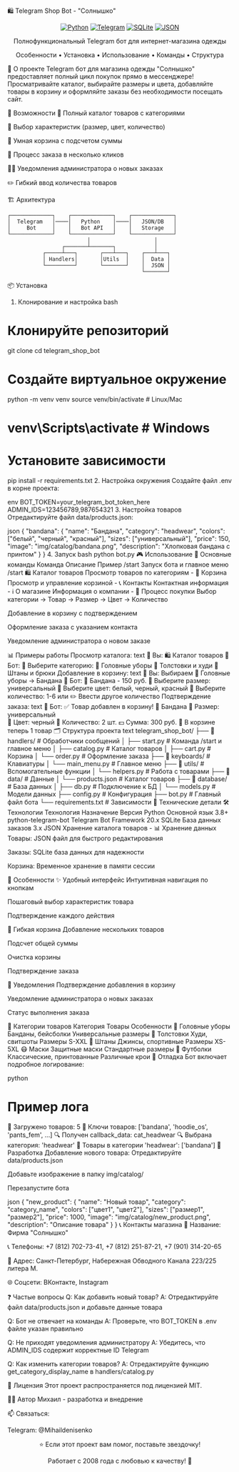 🛍️ Telegram Shop Bot - "Солнышко"
<div align="center">

[![Python](https://img.shields.io/badge/Python-3.8+-blue)](https://www.python.org/)
[![Telegram](https://img.shields.io/badge/Telegram-Bot-blue)](https://telegram.org/)
[![SQLite](https://img.shields.io/badge/Database-SQLite-green)](https://sqlite.org/)
[![JSON](https://img.shields.io/badge/Data-JSON-orange)](https://www.json.org/)

Полнофункциональный Telegram бот для интернет-магазина одежды

Особенности • Установка • Использование • Команды • Структура

</div>
🌟 О проекте
Telegram бот для магазина одежды "Солнышко" предоставляет полный цикл покупок прямо в мессенджере! Просматривайте каталог, выбирайте размеры и цвета, добавляйте товары в корзину и оформляйте заказы без необходимости посещать сайт.

🎯 Возможности
🎽 Полный каталог товаров с категориями

🎨 Выбор характеристик (размер, цвет, количество)

🛒 Умная корзина с подсчетом суммы

📱 Процесс заказа в несколько кликов

👨‍💼 Уведомления администратора о новых заказах

✏️ Гибкий ввод количества товаров

🏗️ Архитектура
```
┌─────────────┐    ┌─────────────┐    ┌─────────────┐
│  Telegram   │────│   Python    │────│   JSON/DB   │
│     Bot     │    │   Bot API   │    │   Storage   │
└─────────────┘    └─────────────┘    └─────────────┘
                         │                    │
                 ┌───────┴───────┐            │
           ┌─────┴───┐       ┌───┴───┐    ┌───┴───┐
           │ Handlers│       │Utils  │    │  Data │
           └─────────┘       └───────┘    │  JSON │
                                          └───────┘
```
📦 Установка
1. Клонирование и настройка
bash
# Клонируйте репозиторий
git clone <your-repo-url>
cd telegram_shop_bot

# Создайте виртуальное окружение
python -m venv venv
source venv/bin/activate  # Linux/Mac
# venv\Scripts\activate  # Windows

# Установите зависимости
pip install -r requirements.txt
2. Настройка окружения
Создайте файл .env в корне проекта:

env
BOT_TOKEN=your_telegram_bot_token_here
ADMIN_IDS=123456789,987654321
3. Настройка товаров
Отредактируйте файл data/products.json:

json
{
  "bandana": {
    "name": "Бандана",
    "category": "headwear",
    "colors": ["белый", "черный", "красный"],
    "sizes": ["универсальный"],
    "price": 150,
    "image": "img/catalog/bandana.png",
    "description": "Хлопковая бандана с принтом"
  }
}
4. Запуск
bash
python bot.py
🎮 Использование
💬 Основные команды
Команда	Описание	Пример
/start	Запуск бота и главное меню	/start
🛍️ Каталог товаров	Просмотр товаров по категориям	-
🛒 Корзина	Просмотр и управление корзиной	-
📞 Контакты	Контактная информация	-
ℹ️ О магазине	Информация о компании	-
🛒 Процесс покупки
Выбор категории → Товар → Размер → Цвет → Количество

Добавление в корзину с подтверждением

Оформление заказа с указанием контакта

Уведомление администратора о новом заказе

📊 Примеры работы
Просмотр каталога:
text
👤 Вы: 🛍️ Каталог товаров
🤖 Бот: 🎽 Выберите категорию:
        👒 Головные уборы
        🧥 Толстовки и худи
        👖 Штаны и брюки
Добавление в корзину:
text
👤 Вы: Выбираем 👒 Головные уборы → Бандана
🤖 Бот: 🎽 Бандана - 150 руб.
        📏 Выберите размер: универсальный
        🎨 Выберите цвет: белый, черный, красный
        🔢 Выберите количество: 1-6 или ✏️ Ввести другое количество
Подтверждение заказа:
text
🤖 Бот: ✅ Товар добавлен в корзину!
        🎽 Бандана
        📏 Размер: универсальный  
        🎨 Цвет: черный
        🔢 Количество: 2 шт.
        💵 Сумма: 300 руб.
        🛒 В корзине теперь 1 товар
🗂️ Структура проекта
text
telegram_shop_bot/
├── 📁 handlers/           # Обработчики сообщений
│   ├── start.py          # Команда /start и главное меню
│   ├── catalog.py        # Каталог товаров
│   ├── cart.py           # Корзина
│   └── order.py          # Оформление заказа
├── 📁 keyboards/          # Клавиатуры
│   └── main_menu.py      # Главное меню
├── 📁 utils/              # Вспомогательные функции
│   └── helpers.py        # Работа с товарами
├── 📁 data/               # Данные
│   └── products.json     # Каталог товаров
├── 📁 database/           # База данных
│   ├── db.py             # Подключение к БД
│   └── models.py         # Модели данных
├── config.py              # Конфигурация
├── bot.py                 # Главный файл бота
└── requirements.txt       # Зависимости
🔧 Технические детали
🛠️ Технологии
Технология	Назначение	Версия
Python	Основной язык	3.8+
python-telegram-bot	Telegram Bot Framework	20.x
SQLite	База данных заказов	3.x
JSON	Хранение каталога товаров	-
📊 Хранение данных
Товары: JSON файл для быстрого редактирования

Заказы: SQLite база данных для надежности

Корзина: Временное хранение в памяти сессии

🚀 Особенности
✨ Удобный интерфейс
Интуитивная навигация по кнопкам

Пошаговый выбор характеристик товара

Подтверждение каждого действия

🛒 Гибкая корзина
Добавление нескольких товаров

Подсчет общей суммы

Очистка корзины

Подтверждение заказа

📱 Уведомления
Подтверждение добавления в корзину

Уведомление администратора о новых заказах

Статус выполнения заказа

🎯 Категории товаров
Категория	Товары	Особенности
👒 Головные уборы	Банданы, бейсболки	Универсальные размеры
🧥 Толстовки	Худи, свитшоты	Размеры S-XXL
👖 Штаны	Джинсы, спортивные	Размеры XS-5XL
😷 Маски	Защитные маски	Стандартные размеры
👕 Футболки	Классические, принтованные	Различные крои
🐛 Отладка
Бот включает подробное логирование:

python
# Пример лога
🎯 Загружено товаров: 5
🎯 Ключи товаров: ['bandana', 'hoodie_os', 'pants_fem', ...]
🔍 Получен callback_data: cat_headwear
🔍 Выбрана категория: 'headwear'
🎯 Товары в категории 'headwear': ['bandana']
🤝 Разработка
Добавление нового товара:
Отредактируйте data/products.json

Добавьте изображение в папку img/catalog/

Перезапустите бота

json
{
  "new_product": {
    "name": "Новый товар",
    "category": "category_name",
    "colors": ["цвет1", "цвет2"],
    "sizes": ["размер1", "размер2"],
    "price": 1000,
    "image": "img/catalog/new_product.png",
    "description": "Описание товара"
  }
}
📞 Контакты магазина
🏪 Название: Фирма "Солнышко"

📞 Телефоны: +7 (812) 702-73-41, +7 (812) 251-87-21, +7 (901) 314-20-65

📍 Адрес: Санкт-Петербург, Набережная Обводного Канала 223/225 литера М.

🌐 Соцсети: ВКонтакте, Instagram

❓ Частые вопросы
Q: Как добавить новый товар?
A: Отредактируйте файл data/products.json и добавьте данные товара

Q: Бот не отвечает на команды
A: Проверьте, что BOT_TOKEN в .env файле указан правильно

Q: Не приходят уведомления администратору
A: Убедитесь, что ADMIN_IDS содержит корректные ID Telegram

Q: Как изменить категории товаров?
A: Отредактируйте функцию get_category_display_name в handlers/catalog.py

📝 Лицензия
Этот проект распространяется под лицензией MIT.

👨‍💻 Автор
Михаил - разработка и внедрение

📫 Связаться:

Telegram: @Mihaildenisenko

<div align="center">
⭐ Если этот проект вам помог, поставьте звездочку!

Работает с 2008 года с любовью к качеству! 🎽

</div> 